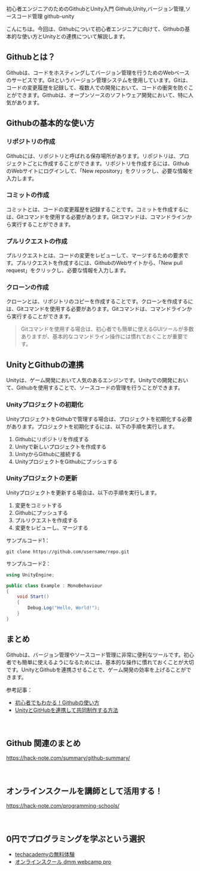 初心者エンジニアのためのGithubとUnity入門
Github,Unity,バージョン管理,ソースコード管理
github-unity

こんにちは。今回は、Githubについて初心者エンジニアに向けて、Githubの基本的な使い方とUnityとの連携について解説します。

## Githubとは？

Githubは、コードをホスティングしてバージョン管理を行うためのWebベースのサービスです。Gitというバージョン管理システムを使用しています。Gitは、コードの変更履歴を記録して、複数人での開発において、コードの衝突を防ぐことができます。Githubは、オープンソースのソフトウェア開発において、特に人気があります。

## Githubの基本的な使い方

### リポジトリの作成

Githubには、リポジトリと呼ばれる保存場所があります。リポジトリは、プロジェクトごとに作成することができます。リポジトリを作成するには、GithubのWebサイトにログインして、「New repository」をクリックし、必要な情報を入力します。

### コミットの作成

コミットとは、コードの変更履歴を記録することです。コミットを作成するには、Gitコマンドを使用する必要があります。Gitコマンドは、コマンドラインから実行することができます。

### プルリクエストの作成

プルリクエストとは、コードの変更をレビューして、マージするための要求です。プルリクエストを作成するには、GithubのWebサイトから、「New pull request」をクリックし、必要な情報を入力します。

### クローンの作成

クローンとは、リポジトリのコピーを作成することです。クローンを作成するには、Gitコマンドを使用する必要があります。Gitコマンドは、コマンドラインから実行することができます。

>Gitコマンドを使用する場合は、初心者でも簡単に使えるGUIツールが多数ありますが、基本的なコマンドライン操作には慣れておくことが重要です。

## UnityとGithubの連携

Unityは、ゲーム開発において人気のあるエンジンです。Unityでの開発において、Githubを使用することで、ソースコードの管理を行うことができます。

### Unityプロジェクトの初期化

UnityプロジェクトをGithubで管理する場合は、プロジェクトを初期化する必要があります。プロジェクトを初期化するには、以下の手順を実行します。

1. Githubにリポジトリを作成する
2. Unityで新しいプロジェクトを作成する
3. UnityからGithubに接続する
4. UnityプロジェクトをGithubにプッシュする

### Unityプロジェクトの更新

Unityプロジェクトを更新する場合は、以下の手順を実行します。

1. 変更をコミットする
2. Githubにプッシュする
3. プルリクエストを作成する
4. 変更をレビューし、マージする

サンプルコード1：

```
git clone https://github.com/username/repo.git
```

サンプルコード2：

```csharp
using UnityEngine;

public class Example : MonoBehaviour
{
    void Start()
    {
        Debug.Log("Hello, World!");
    }
}
```

## まとめ

Githubは、バージョン管理やソースコード管理に非常に便利なツールです。初心者でも簡単に使えるようになるためには、基本的な操作に慣れておくことが大切です。UnityとGithubを連携させることで、ゲーム開発の効率を上げることができます。

参考記事：
- [初心者でもわかる！Githubの使い方](https://techacademy.jp/magazine/6232)
- [UnityとGitHubを連携して共同制作する方法](https://qiita.com/fumi_0424/items/6b6e2d85a1c5fc5c9cf2)

　

## Github 関連のまとめ
https://hack-note.com/summary/github-summary/

　

## オンラインスクールを講師として活用する！
https://hack-note.com/programming-schools/

　

## 0円でプログラミングを学ぶという選択
- [techacademyの無料体験](//af.moshimo.com/af/c/click?a_id=2612475&amp;p_id=1555&amp;pc_id=2816&amp;pl_id=22706&amp;url=https%3a%2f%2ftechacademy.jp%2fhtmlcss-trial%3futm_source%3dmoshimo%26utm_medium%3daffiliate%26utm_campaign%3dtextad)
- [オンラインスクール dmm webcamp pro](//af.moshimo.com/af/c/click?a_id=2612482&amp;p_id=1363&amp;pc_id=2297&amp;pl_id=39999&amp;guid=on)

